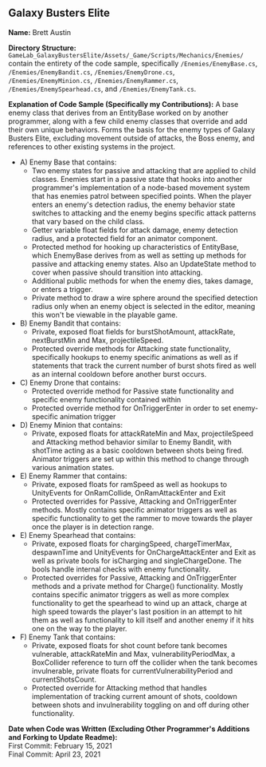 Galaxy Busters Elite
-------------
**Name:** Brett Austin

  **Directory Structure:** `GameLab_GalaxyBustersElite/Assets/_Game/Scripts/Mechanics/Enemies/` contain the entirety of the code sample, specifically `/Enemies/EnemyBase.cs`, `/Enemies/EnemyBandit.cs`, `/Enemies/EnemyDrone.cs`, `/Enemies/EnemyMinion.cs`, `/Enemies/EnemyRammer.cs`, `/Enemies/EnemySpearhead.cs`, and `/Enemies/EnemyTank.cs`.

  **Explanation of Code Sample (Specifically my Contributions):** A base enemy class that derives from an EntityBase worked on by another programmer, along with a few child enemy classes that override and add their own unique behaviors. Forms the basis for the enemy types of Galaxy Busters Elite, excluding movement outside of attacks, the Boss enemy, and references to other existing systems in the project.
  - A) Enemy Base that contains:
      - Two enemy states for passive and attacking that are applied to child classes. Enemies start in a passive state that hooks into another programmer's implementation of a node-based movement system that has enemies patrol between specified points. When the player enters an enemy's detection radius, the enemy behavior state switches to attacking and the enemy begins specific attack patterns that vary based on the child class.
      - Getter variable float fields for attack damage, enemy detection radius, and a protected field for an animator component.
      - Protected method for hooking up characteristics of EntityBase, which EnemyBase derives from as well as setting up methods for passive and attacking enemy states. Also an UpdateState method to cover when passive should transition into attacking.
      - Additional public methods for when the enemy dies, takes damage, or enters a trigger.
      - Private method to draw a wire sphere around the specified detection radius only when an enemy object is selected in the editor, meaning this won't be viewable in the playable game.
  - B) Enemy Bandit that contains:
      - Private, exposed float fields for burstShotAmount, attackRate, nextBurstMin and Max, projectileSpeed.
      - Protected override methods for Attacking state functionality, specifically hookups to enemy specific animations as well as if statements that track the current number of burst shots fired as well as an internal cooldown before another burst occurs.
  - C) Enemy Drone that contains:
      - Protected override method for Passive state functionality and specific enemy functionality contained within
      - Protected override method for OnTriggerEnter in order to set enemy-specific animation trigger
  - D) Enemy Minion that contains:
      - Private, exposed floats for attackRateMin and Max, projectileSpeed and Attacking method behavior similar to Enemy Bandit, with shotTime acting as a basic cooldown between shots being fired. Animator triggers are set up within this method to change through various animation states.
  - E) Enemy Rammer that contains:
      - Private, exposed floats for ramSpeed as well as hookups to UnityEvents for OnRamCollide, OnRamAttackEnter and Exit
      - Protected overrides for Passive, Attacking and OnTriggerEnter methods. Mostly contains specific animator triggers as well as specific functionality to get the rammer to move towards the player once the player is in detection range.
  - E) Enemy Spearhead that contains:
    - Private, exposed floats for chargingSpeed, chargeTimerMax, despawnTime and UnityEvents for OnChargeAttackEnter and Exit as well as private bools for isCharging and singleChargeDone. The bools handle internal checks with enemy functionality.
    - Protected overrides for Passive, Attacking and OnTriggerEnter methods and a private method for Charge() functionality. Mostly contains specific animator triggers as well as more complex functionality to get the spearhead to wind up an attack, charge at high speed towards the player's last position in an attempt to hit them as well as functionality to kill itself and another enemy if it hits one on the way to the player.
  - F) Enemy Tank that contains:
    - Private, exposed floats for shot count before tank becomes vulnerable, attackRateMin and Max, vulnerabilityPeriodMax, a BoxCollider reference to turn off the collider when the tank becomes invulnerable, private floats for currentVulnerabilityPeriod and currentShotsCount.
    - Protected override for Attacking method that handles implementation of tracking current amount of shots, cooldown between shots and invulnerability toggling on and off during other functionality.
      
**Date when Code was Written (Excluding Other Programmer's Additions and Forking to Update Readme):**\
First Commit: February 15, 2021\
Final Commit: April 23, 2021
